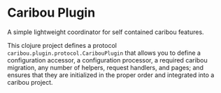 Caribou Plugin
==============

A simple lightweight coordinator for self contained caribou features.

This clojure project defines a protocol `caribou.plugin.protocol.CaribouPlugin`
that allows you to define a configuration accessor, a configuration processor, a required caribou migration, any number of helpers, request handlers, and pages; and ensures that they are initialized in the proper order and integrated into a caribou project.
